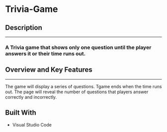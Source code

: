 # Trivia-Game

## Description
--------------
###  A Trivia game that shows only one question until the player answers it or their time runs out. 

## Overview and Key Features
-----------------
The game will display a series of questions. Tgame ends when the time runs out. The page will reveal the number of questions that players answer correctly and incorrectly.

## Built With

- Visual Studio Code


